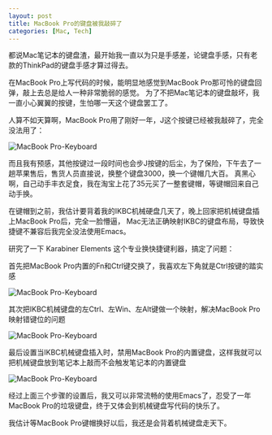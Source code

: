 ```yaml
---
layout: post
title: MacBook Pro的键盘被我敲碎了
categories: [Mac, Tech]
---
```


都说Mac笔记本的键盘渣，最开始我一直以为只是手感差，论键盘手感，只有老款的ThinkPad的键盘手感才算过得去。

在MacBook Pro上写代码的时候，能明显地感觉到MacBook Pro那可怜的键盘回弹，敲上去总是给人一种非常脆弱的感觉。
为了不把Mac笔记本的键盘敲坏，我一直小心翼翼的按键，生怕哪一天这个键盘罢工了。

人算不如天算啊，MacBook Pro用了刚好一年，J这个按键已经被我敲碎了，完全没法用了：

![MacBook Pro-Keyboard]({{site.url}}/pics/crash-macbook-keyboard/1.png)

而且我有预感，其他按键过一段时间也会步J按键的后尘，为了保险，下午去了一趟苹果售后，售货人员直接说，换整个键盘3000，换一个键帽几大百。
真黑心啊，自己动手丰衣足食，我在淘宝上花了35元买了一整套键帽，等键帽回来自己动手换。

在键帽到之前，我估计要背着我的IKBC机械硬盘几天了，晚上回家把机械键盘插上MacBook Pro后，完全一脸懵逼，
Mac无法正确映射IKBC的键盘布局，导致快捷键不兼容后我完全没法使用Emacs。

研究了一下 Karabiner Elements 这个专业换快捷键利器，搞定了问题：

首先把MacBook Pro内置的Fn和Ctrl键交换了，我喜欢左下角就是Ctrl按键的踏实感

![MacBook Pro-Keyboard]({{site.url}}/pics/crash-macbook-keyboard/2.png)

其次把IKBC机械键盘的左Ctrl、左Win、左Alt键做一个映射，解决MacBook Pro映射错键位的问题

![MacBook Pro-Keyboard]({{site.url}}/pics/crash-macbook-keyboard/3.png)

最后设置当IKBC机械键盘插入时，禁用MacBook Pro的内置键盘，这样我就可以把机械键盘放到笔记本上敲而不会触发笔记本的内置键盘

![MacBook Pro-Keyboard]({{site.url}}/pics/crash-macbook-keyboard/3.png)

经过上面三个步骤的设置后，我又可以非常流畅的使用Emacs了，忍受了一年MacBook Pro的垃圾键盘，终于又体会到机械键盘写代码的快乐了。

我估计等MacBook Pro键帽换好以后，我还是会背着机械键盘走天下。
